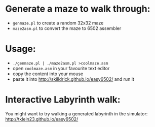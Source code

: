 Generate a maze to walk through:
================================
* ```genmaze.pl``` to create a random 32x32 maze 
* ```maze2asm.pl``` to convert the maze to 6502 assembler

Usage:
======
* ```./genmaze.pl | ./maze2asm.pl >coolmaze.asm```
* open ```coolmaze.asm``` in your favourite text editor
* copy the content into your mouse
* paste it into http://skilldrick.github.io/easy6502/ and run it

Interactive Labyrinth walk:
===========================
You might want to try walking a generated labyrinth in the
simulator: http://tklein23.github.io/easy6502/